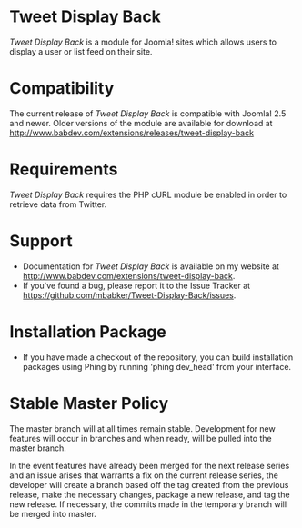 Tweet Display Back
===============
*Tweet Display Back* is a module for Joomla! sites which allows users to display a user or list feed on their site.

Compatibility
===============
The current release of *Tweet Display Back* is compatible with Joomla! 2.5 and newer.  Older versions of the module are available for download at http://www.babdev.com/extensions/releases/tweet-display-back

Requirements
===============
*Tweet Display Back* requires the PHP cURL module be enabled in order to retrieve data from Twitter.

Support
===============
* Documentation for *Tweet Display Back* is available on my website at http://www.babdev.com/extensions/tweet-display-back.
* If you've found a bug, please report it to the Issue Tracker at https://github.com/mbabker/Tweet-Display-Back/issues.

Installation Package
===============
* If you have made a checkout of the repository, you can build installation packages using Phing by running 'phing dev_head' from your interface.

Stable Master Policy
===============
The master branch will at all times remain stable.  Development for new features will occur in branches and when ready, will be pulled into the master branch.

In the event features have already been merged for the next release series and an issue arises that warrants a fix on the current release series, the developer will create a branch based off the tag created from the previous release, make the necessary changes, package a new release, and tag the new release.  If necessary, the commits made in the temporary branch will be merged into master.